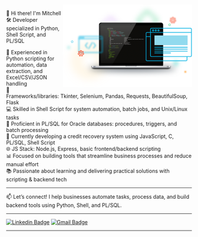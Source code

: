 <img align="right" src="kisspng-front-end-web-development-web-developer-front-and-developer-5ad00d74750247.5716044915235843724793.png" width="350"/>

👋 Hi there! I'm Mitchell  
🛠️ Developer specialized in Python, Shell Script, and PL/SQL

🐍 Experienced in Python scripting for automation, data extraction, and Excel/CSV/JSON handling  
🔧 Frameworks/libraries: Tkinter, Selenium, Pandas, Requests, BeautifulSoup, Flask  
💻 Skilled in Shell Script for system automation, batch jobs, and Unix/Linux tasks  
🧠 Proficient in PL/SQL for Oracle databases: procedures, triggers, and batch processing  
💼 Currently developing a credit recovery system using JavaScript, C, PL/SQL, Shell Script  
🌐 JS Stack: Node.js, Express, basic frontend/backend scripting  
📊 Focused on building tools that streamline business processes and reduce manual effort  
📚 Passionate about learning and delivering practical solutions with scripting & backend tech

---

📫 Let’s connect!
I help businesses automate tasks, process data, and build backend tools using Python, Shell, and PL/SQL.

---

[![Linkedin Badge](https://img.shields.io/badge/-LinkedIn-blue?style=flat-square&logo=Linkedin&logoColor=white&link=https://www.linkedin.com/in/ricardo-silva-b40027178/)](https://www.linkedin.com/in/mitchell-symington-44406524/)
[![Gmail Badge](https://img.shields.io/badge/-Gmail-c14438?style=flat-square&logo=Gmail&logoColor=white&link=mailto:mitch.palha@gmail.com)](mailto:mitch.palha@gmail.com)

---
